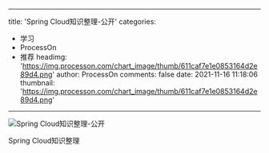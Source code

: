 
---
title: 'Spring Cloud知识整理-公开'
categories: 
 - 学习
 - ProcessOn
 - 推荐
headimg: 'https://img.processon.com/chart_image/thumb/611caf7e1e0853164d2e89d4.png'
author: ProcessOn
comments: false
date: 2021-11-16 11:18:06
thumbnail: 'https://img.processon.com/chart_image/thumb/611caf7e1e0853164d2e89d4.png'
---

<div>   
<img class="thumb" alt="Spring Cloud知识整理-公开" src="https://img.processon.com/chart_image/thumb/611caf7e1e0853164d2e89d4.png" referrerpolicy="no-referrer">
<p>Spring Cloud知识整理</p>  
</div>
            